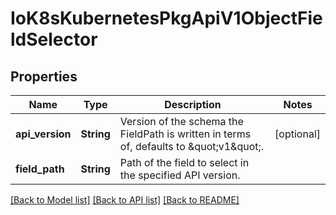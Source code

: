# IoK8sKubernetesPkgApiV1ObjectFieldSelector

## Properties
Name | Type | Description | Notes
------------ | ------------- | ------------- | -------------
**api_version** | **String** | Version of the schema the FieldPath is written in terms of, defaults to \&quot;v1\&quot;. | [optional] 
**field_path** | **String** | Path of the field to select in the specified API version. | 

[[Back to Model list]](../README.md#documentation-for-models) [[Back to API list]](../README.md#documentation-for-api-endpoints) [[Back to README]](../README.md)


